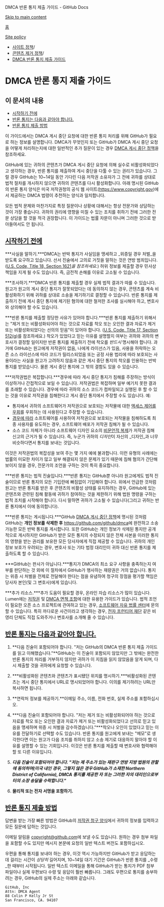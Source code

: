 DMCA 반론 통지 제출 가이드 - GitHub Docs

[Skip to main content](#main-content)

[홈](/ko)

[Site policy](/ko/site-policy)

* [사이트 정책](/ko/site-policy)/
* [콘텐츠 제거 정책](/ko/site-policy/content-removal-policies)/
* [DMCA 반론 통지 제출 가이드](/ko/site-policy/content-removal-policies/guide-to-submitting-a-dmca-counter-notice)

DMCA 반론 통지 제출 가이드
==========

이 문서의 내용
----------

* [시작하기 전에](#before-you-start)
* [반론 통지는 다음과 같아야 합니다.](#your-counter-notice-must)
* [반론 통지 제출 방법](#how-to-submit-your-counter-notice)

이 가이드에서는 DMCA 게시 중단 요청에 대한 반론 통지 처리를 위해 GitHub가 필요로 하는 정보를 설명합니다. DMCA가 무엇인지 또는 GitHub가 DMCA 게시 중단 요청을 어떻게 처리하는지에 대한 일반적인 추가 질문이 있는 경우 [DMCA 게시 중단 정책](/ko/site-policy/content-removal-policies/dmca-takedown-policy)을 참조하세요.

GitHub에 있는 귀하의 콘텐츠가 DMCA 게시 중단 요청에 의해 실수로 비활성화되었다고 생각하는 경우, 반론 통지를 제출하여 게시 중단을 다툴 수 있는 권리가 있습니다. 그럴 경우 GitHub는 10\~14일 동안 기다린 다음 저작권 소유자가 그 전에 귀하를 상대로 법적 절차를 개시하지 않으면 귀하의 콘텐츠를 다시 활성화합니다. 아래 명시된 GitHub의 반론 통지 양식은 미국 저작권청의 공식 웹 사이트(<https://www.copyright.gov>)에서 제공하는 DMCA 법령이 추천하는 양식과 일치합니다.

모든 법적 문제와 마찬가지로 특정 질문이나 상황에 대해서는 항상 전문가와 상담하는 것이 가장 좋습니다. 귀하의 권리에 영향을 미칠 수 있는 조치를 취하기 전에 그러한 전문 상담을 할 것을 적극 권장합니다. 이 가이드는 법률 자문이 아니며 그러한 것으로 받아들여서도 안 됩니다.

[시작하기 전에](#before-you-start)
----------

***사실을 말하기.***DMCA는 반박 통지가 사실임을 맹세하고 \_위증일 경우 처벌\_을 받도록 요구하고 있습니다. 선서 진술에서 고의로 거짓을 말하는 것은 연방 범죄입니다. ([U.S. Code, Title 18, Section 1621](https://www.gpo.gov/fdsys/pkg/USCODE-2011-title18/html/USCODE-2011-title18-partI-chap79-sec1621.htm)*을 참조하세요.*) 허위 정보를 제출할 경우 민사상 책임을 지게 될 수도 있습니다. 즉, 금전적 손해를 이유로 고소될 수 있습니다.

***조사하기.***DMCA 반론 통지를 제출할 경우 실제 법적 결과가 따를 수 있습니다. 원고가 원고의 게시 중단 통지가 잘못되었다는 데 동의하지 않는 경우, 콘텐츠를 계속 비활성화하기 위해 귀하를 상대로 소송을 제기하기로 결정할 수 있습니다. 반론 통지를 제출하기 전에 게시 중단 통지에 제기된 혐의에 대한 철저한 조사를 실시해야 하고, 변호사와 상의해야 할 수도 있습니다.

***반론 통지를 제출할 정당한 사유가 있어야 합니다.***반론 통지를 제출하기 위해서는 "제거 또는 비활성화되어야 하는 것으로 자료를 착오 또는 오인한 결과 자료가 제거 또는 비활성화되었다는 선의의 믿음"이 있어야 합니다. ([U.S. Code, Title 17, Section 512(g)](https://www.copyright.gov/title17/92chap5.html#512)를 참조하세요.) 착오가 있었다고 믿는 이유를 설명할지 여부는 귀하와 귀하의 변호사가 결정할 일이지만 반론 통지를 제출하기 전에 착오를 *반드시* 명시해야 합니다. 과거에 GitHub는 원고에게 저작권이 없음, 나에게 라이선스가 있음, 사용을 허락하는 오픈 소스 라이선스에 따라 코드가 릴리스되었음 또는 공정 사용 법리에 따라 보호되는 사용이라는 사실을 원고가 고려하지 않음과 같은 게시 중단 통지의 착오를 인용하는 반박 통지를 받았습니다. 물론 게시 중단 통지에 그 밖의 결함도 있을 수 있습니다.

***저작권법은 복잡합니다.***경우에 따라 게시 중단 통지가 침해를 주장하는 방식이 이상하거나 간접적으로 보일 수 있습니다. 저작권법은 복잡하며 일부 예기치 못한 결과를 초래할 수 있습니다. 경우에 따라 귀하의 소스 코드가 컴파일되고 실행된 후 할 수 있는 것을 이유로 저작권을 침해한다고 게시 중단 통지에서 주장할 수도 있습니다. 예:

* 통지에서 귀하의 소프트웨어가 저작권으로 보호되는 저작물에 대한 [액세스 제어를 우회](https://www.copyright.gov/title17/92chap12.html)를 우회하는 데 사용된다고 주장할 수 있습니다.
* [경우에 따라](https://www.copyright.gov/docs/mgm/) 소프트웨어를 사용하여 저작권으로 보호되는 저작물을 침해하도록 최종 사용자를 유도하는 경우, 소프트웨어 배포가 저작권 침해가 될 수 있습니다.
* 소스 코드 자체가 아니라 소프트웨어 디자인 요소의 [비문언적 복제](https://en.wikipedia.org/wiki/Substantial_similarity)가 저작권 침해 신고의 근거가 될 수 있습니다. 즉, 누군가 귀하의 *디자인*이 자신의 \_디자인\_과 너무 비슷하다면서 통지를 보내는 것입니다.

이것은 저작권법의 복잡성을 보여 주는 몇 가지 예에 불과합니다. 이런 유형의 사례에는 법률의 미묘한 차이가 많고 일부 해결되지 않은 문제가 있기 때문에 침해 혐의가 간단해 보이지 않을 경우, 전문가의 조언을 구하는 것이 특히 중요합니다.

***반론 통지는 법적 진술입니다.***반론 통지는 GitHub뿐 아니라 원고에게도 법적 진술이므로 반론 통지의 모든 기입란에 빠짐없이 기입해야 합니다. 위에서 언급한 것처럼 원고는 반론 통지를 받은 후 콘텐츠의 비활성 상태를 유지하려는 경우, GitHub에 있는 콘텐츠와 관련된 침해 활동에 귀하가 참여하는 것을 제한하기 위해 법원 명령을 구하는 법적 조치를 시작해야 합니다. 다시 말하면 귀하가 고소될 수 있습니다(그리고 귀하는 반론 통지에서 이에 동의합니다).

***반론 통지는 게시됩니다.***GitHub [DMCA 게시 중단 정책](/ko/site-policy/content-removal-policies/dmca-takedown-policy#d-transparency)에 명시된 것처럼 GitHub는 **개인 정보를 삭제한 후** <https://github.com/github/dmca>에 완전하고 소송 가능한 모든 반박 통지를 게시합니다. 또한 GitHub는 개인 정보가 삭제된 통지만 공개적으로 게시하지만 GitHub가 받은 모든 통지의 수정되지 않은 전체 사본을 이러한 통지의 영향을 받는 권리를 보유한 모든 당사자에게 직접 제공할 수 있습니다. 귀하의 개인 정보 보호가 우려되는 경우, 변호사 또는 기타 법정 대리인이 귀하 대신 반론 통지를 제출하도록 할 수 있습니다.

***GitHub는 판사가 아닙니다.***통지가 DMCA의 최소 요구 사항을 충족하는지 여부를 판단하는 것 외에 이 절차에서 GitHub가 행사하는 재량권은 거의 없습니다. 통지는 위증 시 처벌을 전제로 전달해야 한다는 점을 유념하여 청구의 장점을 평가할 책임은 당사자 본인(및 그 변호사)에게 있습니다.

***추가 리소스.***추가 도움이 필요할 경우, 온라인 자습 리소스가 많이 있습니다. Lumen에는 [저작권](https://www.lumendatabase.org/topics/5) 및 [DMCA 면책 조항](https://www.lumendatabase.org/topics/14)에 대한 유용한 가이드가 있습니다. 법적 조언이 필요한 오픈 소스 프로젝트에 관여하고 있는 경우, [소프트웨어 자유 법률 센터](https://www.softwarefreedom.org/about/contact/)에 문의할 수 있습니다. 특히 까다로운 사건이라고 생각하는 경우, [전자 프런티어 재단](https://www.eff.org/pages/legal-assistance) 같은 비영리 단체도 직접 도와주거나 변호사를 소개해 줄 수 있습니다.

[반론 통지는 다음과 같아야 합니다.](#your-counter-notice-must)
----------

1. **다음 진술이 포함되어야 합니다. "저는 GitHub의 DMCA 반론 통지 제출 가이드를 읽고 이해했습니다."**GitHub는 이 진술이 포함되지 않았지만 그 밖에는 완전한 반론 통지의 처리를 거부하지 않지만 귀하가 이 지침을 읽지 않았음을 알게 되며, 다시 제출할 것을 귀하에게 요청할 수 있습니다.

2. ***비활성화된 콘텐츠와 콘텐츠가 표시됐던 위치를 명시하기.***비활성화된 콘텐츠는 게시 중단 통지에서 URL로 명시되었어야 합니다. 이의를 제기하려는 URL만 복사하면 됩니다.

3. **연락처 정보를 제공하기.**이메일 주소, 이름, 전화 번호, 실제 주소를 포함하십시오.

4. ***다음 진술이 포함되어야 합니다. "저는 제거 또는 비활성화되어야 하는 것으로 자료를 착오 또는 오인한 결과 자료가 제거 또는 비활성화되었다고 선의로 믿고 있음을 맹세하며 위증 시 처벌을 감수하겠습니다."***착오나 오인이 있었다고 믿는 이유를 전달하기로 선택할 수도 있습니다. 반론 통지를 원고에게 보내는 "메모"로 생각한다면 이는 원고가 다음 조치를 취하지 않고 소송 제기로 대응하지 말아야 할 이유를 설명할 수 있는 기회입니다. 이것은 반론 통지를 제출할 때 변호사와 협력해야 할 또 다른 이유입니다.

5. ***다음 진술이 포함되어야 합니다. "저는 제 주소가 있는 재판구 연방 지방 법원의 관할에 동의하며(미국 내인 경우, 그렇지 않은 경우 GitHub가 소재한 Northern District of California), DMCA 통지를 제공한 자 또는 그러한 자의 대리인으로부터의 소장 송달을 수락합니다."***

6. **물리적 또는 전자 서명을 포함하기.**

[반론 통지 제출 방법](#how-to-submit-your-counter-notice)
----------

답변을 받는 가장 빠른 방법은 GitHub의 [저작권 청구 양식](https://github.com/contact/dmca)에서 귀하의 정보를 입력하고 모든 질문에 답하는 것입니다.

이메일 알림을 [copyright@github.com](mailto:copyright@github.com)에 보낼 수도 있습니다. 원하는 경우 첨부 파일을 포함할 수도 있지만 메시지 본문에 요청의 일반 텍스트 버전도 포함하십시오.

우편을 통해 통지를 보내야 하는 경우, 이것 역시 가능하지만 GitHub가 받고 응답하는 데 걸리는 시간이 *상당히* 길어지며, 10\~14일 대기 기간은 GitHub가 반론 통지를 \_수령\_한 때부터 시작됩니다. 일반 텍스트 이메일을 통해 GitHub가 받는 통지가 PDF 첨부 파일이나 실제 우편보다 수령 및 응답이 훨씬 빠릅니다. 그래도 우편으로 통지를 송부하려는 경우, GitHub의 실제 주소는 아래와 같습니다.

```
GitHub, Inc
Attn: DMCA Agent
88 Colin P Kelly Jr St
San Francisco, CA. 94107

```

